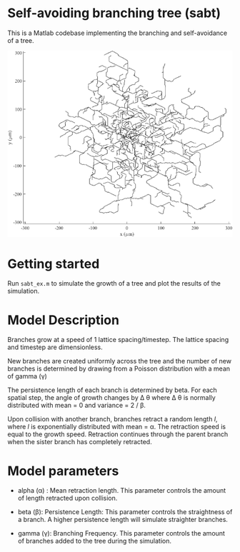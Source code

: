 # Self-avoiding branching tree (sabt)
This is a Matlab codebase implementing the branching and self-avoidance of a tree.

![](sabt_ex.png)

# Getting started
Run `sabt_ex.m` to simulate the growth of a tree and plot the results of the simulation.

# Model Description
Branches grow at a speed of 1 lattice spacing/timestep. The lattice spacing and timestep are dimensionless.

New branches are created uniformly across the tree and the number of new branches is determined by drawing from a Poisson distribution with a mean of gamma (&gamma;)

The persistence length of each branch is determined by beta. For each
spatial step, the angle of growth changes by &Delta; &theta; where
&Delta; &theta; is normally distributed with mean = 0 and variance = 2 / &beta;.

Upon collision with another branch, branches retract a random length *l*, where
*l* is exponentially distributed with mean = &alpha;. The retraction speed is equal to
the growth speed. Retraction continues through the parent branch when
the sister branch has completely retracted.

# Model parameters
* alpha (&alpha;) : Mean retraction length. This parameter controls the amount of length retracted upon collision.

* beta (&beta;): Persistence Length: This parameter controls the straightness of a branch.
A higher persistence length will simulate straighter branches.
* gamma (&gamma;): Branching Frequency. This parameter controls the amount of branches added to the tree during the simulation.
